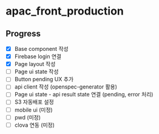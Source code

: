 ﻿# apac_front_production

## Progress

- [X] Base component 작성
- [X] Firebase login 연결
- [X] Page layout 작성
- [ ] Page ui state 작성 
- [ ] Button pending UX 추가  
- [ ] api client 작성 (openspec-generator 활용)
- [ ] Page ui state - api result state 연결 (pending, error 처리)
- [ ] S3 자동배포 설정
- [ ] mobile ui (미정)
- [ ] pwd (미정)
- [ ] clova 연동 (미정)
